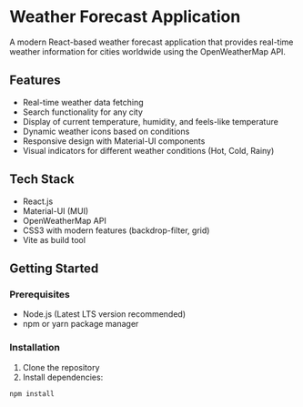 # Weather Forecast Application

A modern React-based weather forecast application that provides real-time weather information for cities worldwide using the OpenWeatherMap API.

## Features

- Real-time weather data fetching
- Search functionality for any city
- Display of current temperature, humidity, and feels-like temperature
- Dynamic weather icons based on conditions
- Responsive design with Material-UI components
- Visual indicators for different weather conditions (Hot, Cold, Rainy)

## Tech Stack

- React.js
- Material-UI (MUI)
- OpenWeatherMap API
- CSS3 with modern features (backdrop-filter, grid)
- Vite as build tool

## Getting Started

### Prerequisites

- Node.js (Latest LTS version recommended)
- npm or yarn package manager

### Installation

1. Clone the repository
2. Install dependencies:
```bash
npm install
```

